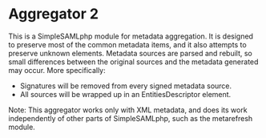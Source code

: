 Aggregator 2
============

This is a SimpleSAMLphp module for metadata aggregation. It is designed to preserve most of the common
metadata items, and it also attempts to preserve unknown elements. Metadata sources are parsed and rebuilt,
so small differences between the original sources and the metadata generated may occur. More specifically:

* Signatures will be removed from every signed metadata source.
* All sources will be wrapped up in an EntitiesDescriptor element.

Note: This aggregator works only with XML metadata, and does its work independently of other parts of
SimpleSAMLphp, such as the metarefresh module.
